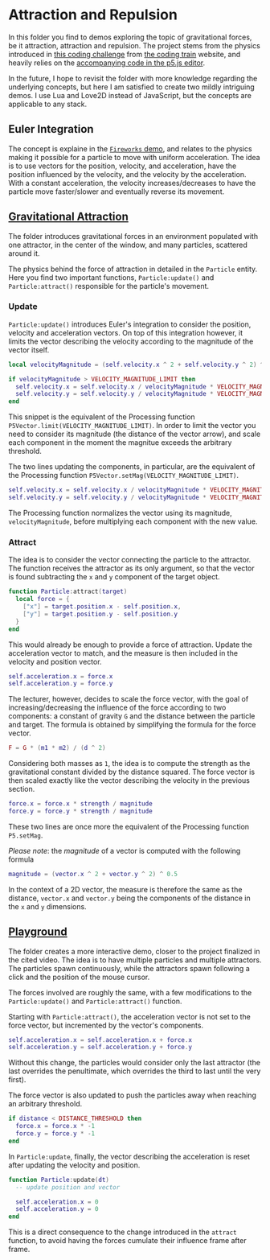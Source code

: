 # Attraction and Repulsion

In this folder you find to demos exploring the topic of gravitational forces, be it attraction, attraction and repulsion. The project stems from the physics introduced in [this coding challenge](https://thecodingtrain.com/CodingChallenges/056-attraction-repulsion.html) from [the coding train](https://thecodingtrain.com/) website, and heavily relies on the [accompanying code in the p5.js editor](https://editor.p5js.org/codingtrain/sketches/6WL2O4vq0).

In the future, I hope to revisit the folder with more knowledge regarding the underlying concepts, but here I am satisfied to create two mildly intriguing demos. I use Lua and Love2D instead of JavaScript, but the concepts are applicable to any stack.

## Euler Integration

The concept is explaine in the [`Fireworks` demo](https://github.com/borntofrappe/code/blob/master/Fireworks/README.md#physics), and relates to the physics making it possible for a particle to move with uniform acceleration. The idea is to use vectors for the position, velocity, and acceleration, have the position influenced by the velocity, and the velocity by the acceleration. With a constant acceleration, the velocity increases/decreases to have the particle move faster/slower and eventually reverse its movement.

## [Gravitational Attraction](https://repl.it/@borntofrappe/Gravitational-Attraction)

The folder introduces gravitational forces in an environment populated with one attractor, in the center of the window, and many particles, scattered around it.

The physics behind the force of attraction in detailed in the `Particle` entity. Here you find two important functions, `Particle:update()` and `Particle:attract()` responsible for the particle's movement.

### Update

`Particle:update()` introduces Euler's integration to consider the position, velocity and acceleration vectors. On top of this integration however, it limits the vector describing the velocity according to the magnitude of the vector itself.

```lua
local velocityMagnitude = (self.velocity.x ^ 2 + self.velocity.y ^ 2) ^ 0.5

if velocityMagnitude > VELOCITY_MAGNITUDE_LIMIT then
  self.velocity.x = self.velocity.x / velocityMagnitude * VELOCITY_MAGNITUDE_LIMIT
  self.velocity.y = self.velocity.y / velocityMagnitude * VELOCITY_MAGNITUDE_LIMIT
end
```

This snippet is the equivalent of the Processing function `P5Vector.limit(VELOCITY_MAGNITUDE_LIMIT)`. In order to limit the vector you need to consider its magnitude (the distance of the vector arrow), and scale each component in the moment the magnitue exceeds the arbitrary threshold.

The two lines updating the components, in particular, are the equivalent of the Processing function `P5Vector.setMag(VELOCITY_MAGNITUDE_LIMIT)`.

```lua
self.velocity.x = self.velocity.x / velocityMagnitude * VELOCITY_MAGNITUDE_LIMIT
self.velocity.y = self.velocity.y / velocityMagnitude * VELOCITY_MAGNITUDE_LIMIT
```

The Processing function normalizes the vector using its magnitude, `velocityMagnitude`, before multiplying each component with the new value.

### Attract

The idea is to consider the vector connecting the particle to the attractor. The function receives the attractor as its only argument, so that the vector is found subtracting the `x` and `y` component of the target object.

```lua
function Particle:attract(target)
  local force = {
    ["x"] = target.position.x - self.position.x,
    ["y"] = target.position.y - self.position.y
  }
end
```

This would already be enough to provide a force of attraction. Update the acceleration vector to match, and the measure is then included in the velocity and position vector.

```lua
self.acceleration.x = force.x
self.acceleration.y = force.y
```

The lecturer, however, decides to scale the force vector, with the goal of increasing/decreasing the influence of the force according to two components: a constant of gravity `G` and the distance between the particle and target. The formula is obtained by simplifying the formula for the force vector.

```lua
F = G * (m1 * m2) / (d ^ 2)
```

Considering both masses as `1`, the idea is to compute the strength as the gravitational constant divided by the distance squared. The force vector is then scaled exactly like the vector describing the velocity in the previous section.

```lua
force.x = force.x * strength / magnitude
force.y = force.y * strength / magnitude
```

These two lines are once more the equivalent of the Processing function `P5.setMag`.

_Please note_: the _magnitude_ of a vector is computed with the following formula

```lua
magnitude = (vector.x ^ 2 + vector.y ^ 2) ^ 0.5
```

In the context of a 2D vector, the measure is therefore the same as the distance, `vector.x` and `vector.y` being the components of the distance in the `x` and `y` dimensions.

## [Playground](https://repl.it/@borntofrappe/Gravitational-Playground)

The folder creates a more interactive demo, closer to the project finalized in the cited video. The idea is to have multiple particles and multiple attractors. The particles spawn continuously, while the attractors spawn following a click and the position of the mouse cursor.

The forces involved are roughly the same, with a few modifications to the `Particle:update()` and `Particle:attract()` function.

Starting with `Particle:attract()`, the acceleration vector is not set to the force vector, but incremented by the vector's components.

```lua
self.acceleration.x = self.acceleration.x + force.x
self.acceleration.y = self.acceleration.y + force.y
```

Without this change, the particles would consider only the last attractor (the last overrides the penultimate, which overrides the third to last until the very first).

The force vector is also updated to push the particles away when reaching an arbitrary threshold.

```lua
if distance < DISTANCE_THRESHOLD then
  force.x = force.x * -1
  force.y = force.y * -1
end
```

In `Particle:update`, finally, the vector describing the acceleration is reset after updating the velocity and position.

```lua
function Particle:update(dt)
  -- update position and vector

  self.acceleration.x = 0
  self.acceleration.y = 0
end
```

This is a direct consequence to the change introduced in the `attract` function, to avoid having the forces cumulate their influence frame after frame.
